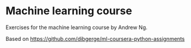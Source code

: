 # Machine learning course

Exercises for the machine learning course by Andrew Ng.

Based on https://github.com/dibgerge/ml-coursera-python-assignments
